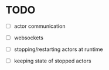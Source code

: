 # TODO

* [ ] actor communication

* [ ] websockets

* [ ] stopping/restarting actors at runtime 

* [ ] keeping state of stopped actors